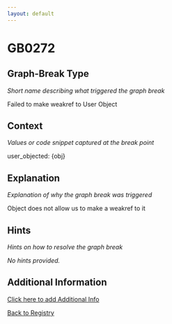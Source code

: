 ```yaml
---
layout: default
---
```

# GB0272

## Graph-Break Type
*Short name describing what triggered the graph break*

Failed to make weakref to User Object

## Context
*Values or code snippet captured at the break point*

user_objected: {obj}

## Explanation
*Explanation of why the graph break was triggered*

Object does not allow us to make a weakref to it

## Hints
*Hints on how to resolve the graph break*

*No hints provided.*


## Additional Information

<!-- ADDITIONAL INFORMATION START - Add custom information below this line -->

<!-- ADDITIONAL INFORMATION END -->


[Click here to add Additional Info](https://github.com/meta-pytorch/compile-graph-break-site/edit/main/docs/gb/gb0272.md)

[Back to Registry](../index.html)
